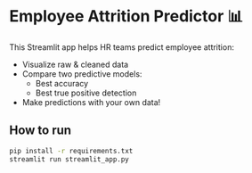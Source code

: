 # Employee Attrition Predictor 📊

This Streamlit app helps HR teams predict employee attrition:
- Visualize raw & cleaned data
- Compare two predictive models:
  - Best accuracy
  - Best true positive detection
- Make predictions with your own data!

## How to run

```bash
pip install -r requirements.txt
streamlit run streamlit_app.py
